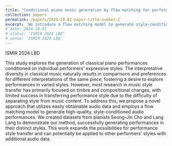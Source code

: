 ```yaml
---
title: "Conditional piano music generation by flow matching for performance style transfer"
collection: papers
permalink: /papers/2024-10-01-paper-title-number-2
excerpt: 'We introduce a flow matching model to generate style-conditioned piano performances, effectively transferring distinct expressive styles using audio data from specific pianists.'
# date: 2024-10-01
# status: 'ISMIR 2024 LBD'
# venue: 'ISMIR 2024 LBD'
---
```


ISMIR 2024 LBD

This study explores the generation of classical piano performances conditioned on individual performers' expressive styles. 
The interpretative diversity in classical music naturally results in comparisons and preferences for different interpretations of the same piece, fostering a desire to explore performances in varied styles.
However, most research in music style transfer has primarily focused on timbre and compositional changes, with limited success in transferring performance style due to the difficulty of separating style from music content.
To address this, we propose a novel approach that utilizes easily obtainable audio data and employs a flow matching model to generate high-quality, style-conditioned audio performances.
We created datasets from pianists Seong-Jin Cho and Lang Lang to demonstrate our method, successfully generating performances in their distinct styles. 
This work expands the possibilities for performance style transfer and can potentially be applied to other performers' styles with additional audio data.